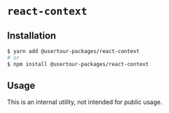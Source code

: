 # `react-context`

## Installation

```sh
$ yarn add @usertour-packages/react-context
# or
$ npm install @usertour-packages/react-context
```

## Usage

This is an internal utility, not intended for public usage.
